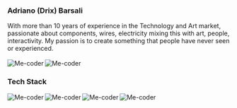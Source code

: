 ### Adriano (Drix) Barsali<br/>
With more than 10 years of experience in the Technology and Art market, passionate about components, wires, electricity mixing this with art, people, interactivity. My passion is to create something that people have never seen or experienced.<br/><br/>
[<img align="left" alt="Me-coder" src="https://img.shields.io/badge/Blog%20-%7BMe--Coder%7D-green?logo=wordpress" />][blog]
[<img align="left" alt="Me-coder" src="https://img.shields.io/badge/Linkedin-Adriano%20Barsali-blue?logo=linkedin" />][linkedin]<br/>

### Tech Stack<br/>
<img align="left" alt="Me-coder" src="https://img.shields.io/badge/-JavaScript-gray?logo=javascript" />
<img align="left" alt="Me-coder" src="https://img.shields.io/badge/-React-blue?logo=react" />
<img align="left" alt="Me-coder" src="https://img.shields.io/badge/-Redux-purple?logo=redux" />
<img align="left" alt="Me-coder" src="https://img.shields.io/badge/-Angular-critical?logo=angular" />







[blog]: https://me-coder.com/
[linkedin]: https://www.linkedin.com/in/adriano-barsali/



